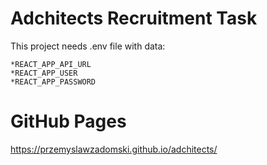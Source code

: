 # Adchitects Recruitment Task

This project needs .env file with data:

    *REACT_APP_API_URL
    *REACT_APP_USER
    *REACT_APP_PASSWORD

# GitHub Pages
https://przemyslawzadomski.github.io/adchitects/